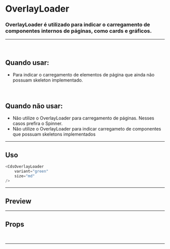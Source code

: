 # OverlayLoader

### OverlayLoader é utilizado para indicar o carregamento de componentes internos de páginas, como cards e gráficos.
---
<br />

## Quando usar:
- Para indicar o carregamento de elementos de página que ainda não possuam skeleton implementado.

<br />

## Quando não usar:
- Não utilize o OverlayLoader para carregamento de páginas. Nesses casos prefira o Spinner.
- Não utilize o OverlayLoader para indicar carregameto de componentes que possuam skeletons implementados

---

## Uso

```js
<CdsOverlayLoader
	variant="green"
	size="md"
/>
```

---

## Preview

<PreviewBuilder
	:args
	:component="CdsOverlayLoader"
/>

---

## Props

<APITable
	name="OverlayLoader"
	section="props"
/>
<br />

---

<script setup>
import { ref } from 'vue';
import CdsOverlayLoader from '@/components/OverlayLoader.vue';

const args = ref({});
</script>
